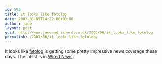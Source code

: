 ```yaml
---
id: 595
title: It looks like fotolog
date: 2003-06-09T14:22:00+00:00
author: jane
layout: post
guid: http://www.janeandrichard.co.uk/2003/06/it_looks_like_fotolog
permalink: /2003/06/it_looks_like_fotolog/
---
```

It looks like [fotolog](http://www.fotolog.net/jane/) is getting some pretty impressive news coverage these days. The latest is in [Wired News](http://www.wired.com/news/culture/0,1284,59149,00.html).